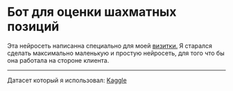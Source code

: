 # Бот для оценки шахматных позиций
Эта нейросеть написанна специально для моей <a href="https://himer65.github.io">визитки.</a>
Я старался сделать максимально маленькую и простую нейросеть, для того что бы она работала на стороне клиента.
<hr>
Датасет который я использовал: <a href="https://www.kaggle.com/datasets/ronakbadhe/chess-evaluations">Kaggle</a>

